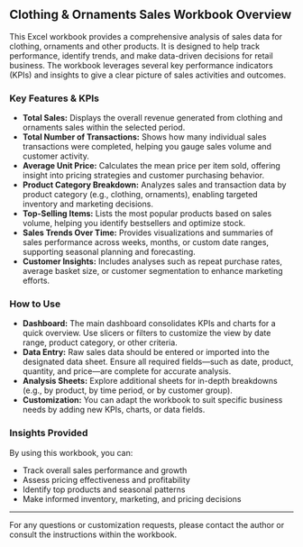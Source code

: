 ## Clothing & Ornaments Sales Workbook Overview

This Excel workbook provides a comprehensive analysis of sales data for clothing, ornaments and other products. It is designed to help track performance, identify trends, and make data-driven decisions for retail business. The workbook leverages several key performance indicators (KPIs) and insights to give a clear picture of sales activities and outcomes.

### Key Features & KPIs

- **Total Sales:** Displays the overall revenue generated from clothing and ornaments sales within the selected period.
- **Total Number of Transactions:** Shows how many individual sales transactions were completed, helping you gauge sales volume and customer activity.
- **Average Unit Price:** Calculates the mean price per item sold, offering insight into pricing strategies and customer purchasing behavior.
- **Product Category Breakdown:** Analyzes sales and transaction data by product category (e.g., clothing, ornaments), enabling targeted inventory and marketing decisions.
- **Top-Selling Items:** Lists the most popular products based on sales volume, helping you identify bestsellers and optimize stock.
- **Sales Trends Over Time:** Provides visualizations and summaries of sales performance across weeks, months, or custom date ranges, supporting seasonal planning and forecasting.
- **Customer Insights:** Includes analyses such as repeat purchase rates, average basket size, or customer segmentation to enhance marketing efforts.

### How to Use

- **Dashboard:** The main dashboard consolidates KPIs and charts for a quick overview. Use slicers or filters to customize the view by date range, product category, or other criteria.
- **Data Entry:** Raw sales data should be entered or imported into the designated data sheet. Ensure all required fields—such as date, product, quantity, and price—are complete for accurate analysis.
- **Analysis Sheets:** Explore additional sheets for in-depth breakdowns (e.g., by product, by time period, or by customer group).
- **Customization:** You can adapt the workbook to suit specific business needs by adding new KPIs, charts, or data fields.

### Insights Provided

By using this workbook, you can:
- Track overall sales performance and growth
- Assess pricing effectiveness and profitability
- Identify top products and seasonal patterns
- Make informed inventory, marketing, and pricing decisions

---

For any questions or customization requests, please contact the author or consult the instructions within the workbook.
